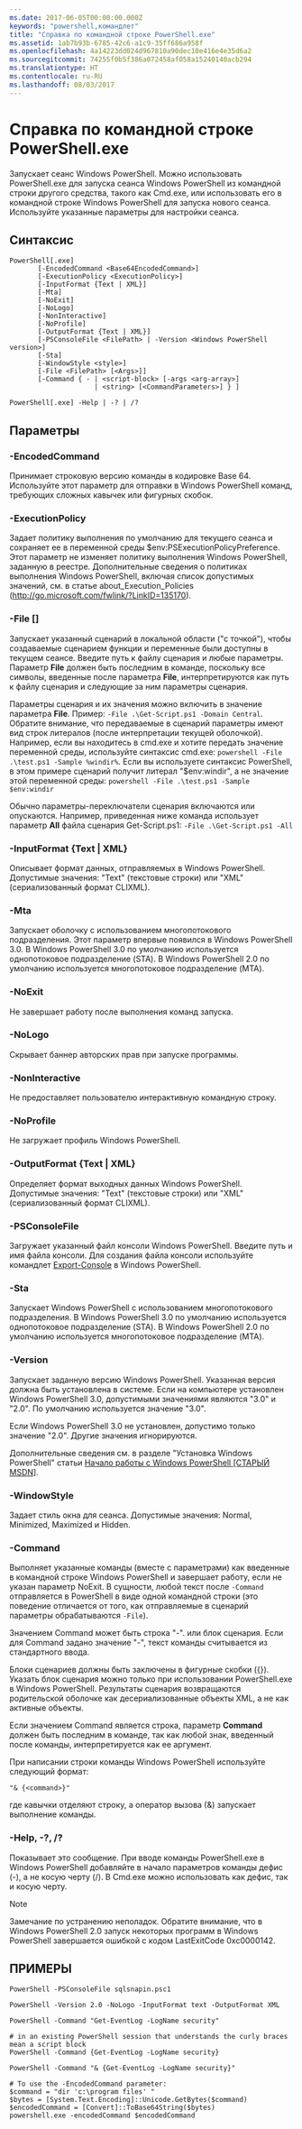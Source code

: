 ```yaml
---
ms.date: 2017-06-05T00:00:00.000Z
keywords: "powershell,командлет"
title: "Справка по командной строке PowerShell.exe"
ms.assetid: 1ab7b93b-6785-42c6-a1c9-35ff686a958f
ms.openlocfilehash: 4a14223dd024d967810a90dec10e416e4e35d6a2
ms.sourcegitcommit: 74255f0b5f386a072458af058a15240140acb294
ms.translationtype: HT
ms.contentlocale: ru-RU
ms.lasthandoff: 08/03/2017
---
```

# <a name="powershellexe-command-line-help"></a>Справка по командной строке PowerShell.exe
Запускает сеанс Windows PowerShell. Можно использовать PowerShell.exe для запуска сеанса Windows PowerShell из командной строки другого средства, такого как Cmd.exe, или использовать его в командной строке Windows PowerShell для запуска нового сеанса. Используйте указанные параметры для настройки сеанса.

## <a name="syntax"></a>Синтаксис

```
PowerShell[.exe]
       [-EncodedCommand <Base64EncodedCommand>]
       [-ExecutionPolicy <ExecutionPolicy>]
       [-InputFormat {Text | XML}] 
       [-Mta]
       [-NoExit]
       [-NoLogo]
       [-NonInteractive] 
       [-NoProfile] 
       [-OutputFormat {Text | XML}] 
       [-PSConsoleFile <FilePath> | -Version <Windows PowerShell version>]
       [-Sta]
       [-WindowStyle <style>]
       [-File <FilePath> [<Args>]]
       [-Command { - | <script-block> [-args <arg-array>]
                     | <string> [<CommandParameters>] } ]

PowerShell[.exe] -Help | -? | /?
```

## <a name="parameters"></a>Параметры

### <a name="-encodedcommand-base64encodedcommand"></a>-EncodedCommand <Base64EncodedCommand>
Принимает строковую версию команды в кодировке Base 64. Используйте этот параметр для отправки в Windows PowerShell команд, требующих сложных кавычек или фигурных скобок.

### <a name="-executionpolicy-executionpolicy"></a>-ExecutionPolicy <ExecutionPolicy>
Задает политику выполнения по умолчанию для текущего сеанса и сохраняет ее в переменной среды $env:PSExecutionPolicyPreference. Этот параметр не изменяет политику выполнения Windows PowerShell, заданную в реестре. Дополнительные сведения о политиках выполнения Windows PowerShell, включая список допустимых значений, см. в статье about_Execution_Policies (http://go.microsoft.com/fwlink/?LinkID=135170).

### <a name="-file-filepath-parameters"></a>-File <FilePath> \[<Parameters>]
Запускает указанный сценарий в локальной области ("с точкой"), чтобы создаваемые сценарием функции и переменные были доступны в текущем сеансе. Введите путь к файлу сценария и любые параметры. Параметр **File** должен быть последним в команде, поскольку все символы, введенные после параметра **File**, интерпретируются как путь к файлу сценария и следующие за ним параметры сценария.

Параметры сценария и их значения можно включить в значение параметра **File**. Пример: `-File .\Get-Script.ps1 -Domain Central`. Обратите внимание, что передаваемые в сценарий параметры имеют вид строк литералов (после интерпретации текущей оболочкой).
Например, если вы находитесь в cmd.exe и хотите передать значение переменной среды, используйте синтаксис cmd.exe: `powershell -File .\test.ps1 -Sample %windir%`. Если вы используете синтаксис PowerShell, в этом примере сценарий получит литерал "$env:windir", а не значение этой переменной среды: `powershell -File .\test.ps1 -Sample $env:windir`

Обычно параметры-переключатели сценария включаются или опускаются. Например, приведенная ниже команда использует параметр **All** файла сценария Get-Script.ps1: `-File .\Get-Script.ps1 -All`

### <a name="-inputformat-text--xml"></a>\-InputFormat {Text | XML}
Описывает формат данных, отправляемых в Windows PowerShell. Допустимые значения: "Text" (текстовые строки) или "XML" (сериализованный формат CLIXML).

### <a name="-mta"></a>-Mta
Запускает оболочку с использованием многопотокового подразделения. Этот параметр впервые появился в Windows PowerShell 3.0. В Windows PowerShell 3.0 по умолчанию используется однопотоковое подразделение (STA). В Windows PowerShell 2.0 по умолчанию используется многопотоковое подразделение (MTA).

### <a name="-noexit"></a>-NoExit
Не завершает работу после выполнения команд запуска.

### <a name="-nologo"></a>-NoLogo
Скрывает баннер авторских прав при запуске программы.

### <a name="-noninteractive"></a>-NonInteractive
Не предоставляет пользователю интерактивную командную строку.

### <a name="-noprofile"></a>-NoProfile
Не загружает профиль Windows PowerShell.

### <a name="-outputformat-text--xml"></a>-OutputFormat {Text | XML}
Определяет формат выходных данных Windows PowerShell. Допустимые значения: "Text" (текстовые строки) или "XML" (сериализованный формат CLIXML).

### <a name="-psconsolefile-filepath"></a>-PSConsoleFile <FilePath>
Загружает указанный файл консоли Windows PowerShell. Введите путь и имя файла консоли. Для создания файла консоли используйте командлет [Export-Console](https://technet.microsoft.com/en-us/library/4bab1c02-9e61-4aaf-9957-11d1934ef4ef) в Windows PowerShell.

### <a name="-sta"></a>-Sta
Запускает Windows PowerShell с использованием многопотокового подразделения. В Windows PowerShell 3.0 по умолчанию используется однопотоковое подразделение (STA). В Windows PowerShell 2.0 по умолчанию используется многопотоковое подразделение (MTA).

### <a name="-version-windows-powershell-version"></a>-Version <Windows PowerShell Version>
Запускает заданную версию Windows PowerShell. Указанная версия должна быть установлена в системе. Если на компьютере установлен Windows PowerShell 3.0, допустимыми значениями являются "3.0" и "2.0". По умолчанию используется значение "3.0".

Если Windows PowerShell 3.0 не установлен, допустимо только значение "2.0". Другие значения игнорируются.

Дополнительные сведения см. в разделе "Установка Windows PowerShell" статьи [Начало работы с Windows PowerShell [СТАРЫЙ MSDN]](https://technet.microsoft.com/en-us/library/69555d95-b481-43e1-86e7-b46d68b3e2dd).

### <a name="-windowstyle-window-style"></a>-WindowStyle <Window style>
Задает стиль окна для сеанса. Допустимые значения: Normal, Minimized, Maximized и Hidden.

### <a name="-command"></a>-Command
Выполняет указанные команды (вместе с параметрами) как введенные в командной строке Windows PowerShell и завершает работу, если не указан параметр NoExit.
В сущности, любой текст после `-Command` отправляется в PowerShell в виде одной командной строки (это поведение отличается от того, как отправляемые в сценарий параметры обрабатываются `-File`).

Значением Command может быть строка "-". или блок сценария. Если для Command задано значение "-", текст команды считывается из стандартного ввода.

Блоки сценариев должны быть заключены в фигурные скобки ({}). Указать блок сценария можно только при использовании PowerShell.exe в Windows PowerShell. Результаты сценария возвращаются родительской оболочке как десериализованные объекты XML, а не как активные объекты.

Если значением Command является строка, параметр **Command** должен быть последним в команде, так как любой знак, введенный после команды, интерпретируется как ее аргумент.

При написании строки команды Windows PowerShell используйте следующий формат:

```
"& {<command>}"
```

где кавычки отделяют строку, а оператор вызова (&) запускает выполнение команды.

### <a name="-help---"></a>-Help, -?, /?
Показывает это сообщение. При вводе команды PowerShell.exe в Windows PowerShell добавляйте в начало параметров команды дефис (-), а не косую черту (/). В Cmd.exe можно использовать как дефис, так и косую черту.

> [!NOTE]
> Замечание по устранению неполадок. Обратите внимание, что в Windows PowerShell 2.0 запуск некоторых программ в Windows PowerShell завершается ошибкой с кодом LastExitCode 0xc0000142.

## <a name="examples"></a>ПРИМЕРЫ

```
PowerShell -PSConsoleFile sqlsnapin.psc1

PowerShell -Version 2.0 -NoLogo -InputFormat text -OutputFormat XML

PowerShell -Command "Get-EventLog -LogName security"

# in an existing PowerShell session that understands the curly braces mean a script block
PowerShell -Command {Get-EventLog -LogName security}

PowerShell -Command "& {Get-EventLog -LogName security}"

# To use the -EncodedCommand parameter:
$command = "dir 'c:\program files' "
$bytes = [System.Text.Encoding]::Unicode.GetBytes($command)
$encodedCommand = [Convert]::ToBase64String($bytes)
powershell.exe -encodedCommand $encodedCommand
```

